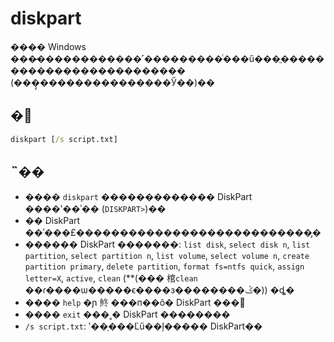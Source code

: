 # diskpart

���� Windows ���̷������������˹���������ͨ���ű���ֱ������������������������� (���̡���������������Ӳ��)��

## �﷨

```cmd
diskpart [/s script.txt]
```

## ˵��

-   ���� `diskpart` ������������� DiskPart ����ʽ��ʾ�� (`DISKPART>`)��
-   �� DiskPart ��ʾ���£���������������������������̡�
-   ������ DiskPart �������: `list disk`, `select disk n`, `list partition`, `select partition n`, `list volume`,
    `select volume n`, `create partition primary`, `delete partition`, `format fs=ntfs quick`, `assign letter=X`,
    `active`, `clean` (\*\*(��� 棺`clean` ��ɾ����ѡ�����ϵ����з��������ݣ�)) �ȡ�
-   ���� `help` �ɲ 鿴 ���п��õ� DiskPart ���
-   ���� `exit` ���˳� DiskPart ��������
-   `/s script.txt`: ʹ��ָ���Ľű��ļ����� DiskPart��
